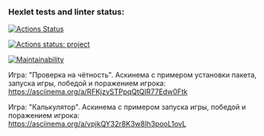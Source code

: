 ### Hexlet tests and linter status:
[![Actions Status](https://github.com/AlexTereshenkov/python-project-lvl1/workflows/hexlet-check/badge.svg)](https://github.com/AlexTereshenkov/python-project-lvl1/actions)

[![Actions status: project](https://github.com/AlexTereshenkov/python-project-lvl1/actions/workflows/audit-check.yml/badge.svg)](https://github.com/AlexTereshenkov/python-project-lvl1/actions/workflows/audit-check.yml)

[![Maintainability](https://api.codeclimate.com/v1/badges/a99a88d28ad37a79dbf6/maintainability)](https://codeclimate.com/github/codeclimate/codeclimate/maintainability)

Игра: "Проверка на чётность".
Аскинема с примером установки пакета, запуска игры, победой и поражением игрока: https://asciinema.org/a/RFKjzvSTPpqQtQIR77Edw0Ftk

Игра: "Калькулятор".
Аскинема с примером запуска игры, победой и поражением игрока: https://asciinema.org/a/vpjkQY32r8K3w8Ih3pooL1ovL
